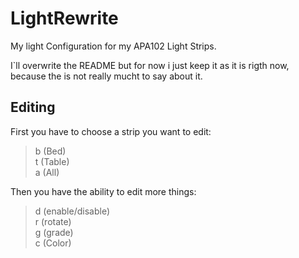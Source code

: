 # LightRewrite
My light Configuration for my APA102 Light Strips.

I`ll overwrite the README but for now i just keep it as it is rigth now,\
because the is not really mucht to say about it.


## Editing

First you have to choose a strip you want to edit:
> b (Bed)\
> t (Table)\
> a (All)

Then you have the ability to edit more things:
> d (enable/disable)\
> r (rotate)\
> g (grade)\
> c (Color)
